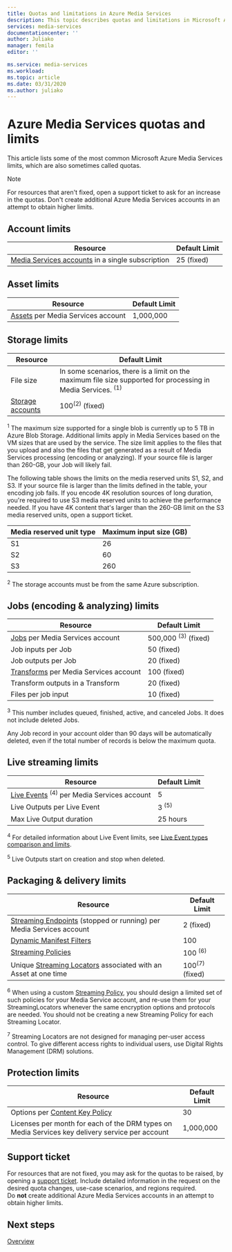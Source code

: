 ```yaml
---
title: Quotas and limitations in Azure Media Services  
description: This topic describes quotas and limitations in Microsoft Azure Media Services.
services: media-services
documentationcenter: ''
author: Juliako
manager: femila
editor: ''

ms.service: media-services
ms.workload: 
ms.topic: article
ms.date: 03/31/2020
ms.author: juliako
---
```


# Azure Media Services quotas and limits

This article lists some of the most common Microsoft Azure Media Services limits, which are also sometimes called quotas.

> [!NOTE]
> For resources that aren't fixed, open a support ticket to ask for an increase in the quotas. Don't create additional Azure Media Services accounts in an attempt to obtain higher limits.

## Account limits

| Resource | Default Limit | 
| --- | --- | 
| [Media Services accounts](media-services-account-concept.md) in a single subscription | 25 (fixed) |

## Asset limits

| Resource | Default Limit | 
| --- | --- | 
| [Assets](assets-concept.md) per Media Services account | 1,000,000|

## Storage limits

| Resource | Default Limit | 
| --- | --- | 
| File size| In some scenarios, there is a limit on the maximum file size supported for processing in Media Services. <sup>(1)</sup> |
| [Storage accounts](storage-account-concept.md) | 100<sup>(2)</sup> (fixed) |

<sup>1</sup> The maximum size supported for a single blob is currently up to 5 TB in Azure Blob Storage. Additional limits apply in Media Services based on the VM sizes that are used by the service. The size limit applies to the files that you upload and also the files that get generated as a result of Media Services processing (encoding or analyzing). If your source file is larger than 260-GB, your Job will likely fail. 

The following table shows the limits on the media reserved units S1, S2, and S3. If your source file is larger than the limits defined in the table, your encoding job fails. If you encode 4K resolution sources of long duration, you're required to use S3 media reserved units to achieve the performance needed. If you have 4K content that's larger than the 260-GB limit on the S3 media reserved units, open a support ticket.

|Media reserved unit type|Maximum input size (GB)|
|---|---|
|S1 |    26|
|S2    | 60|
|S3    |260|

<sup>2</sup> The storage accounts must be from the same Azure subscription.

## Jobs (encoding & analyzing) limits

| Resource | Default Limit | 
| --- | --- | 
| [Jobs](transforms-jobs-concept.md) per Media Services account | 500,000 <sup>(3)</sup> (fixed)|
| Job inputs per Job | 50  (fixed)|
| Job outputs per Job | 20 (fixed) |
| [Transforms](transforms-jobs-concept.md) per Media Services account | 100  (fixed)|
| Transform outputs in a Transform | 20 (fixed) |
| Files per job input|10 (fixed)|

<sup>3</sup> This number includes queued, finished, active, and canceled Jobs. It does not include deleted Jobs. 

Any Job record in your account older than 90 days will be automatically deleted, even if the total number of records is below the maximum quota. 

## Live streaming limits

| Resource | Default Limit | 
| --- | --- | 
| [Live Events](live-events-outputs-concept.md) <sup>(4)</sup> per Media Services account |5|
| Live Outputs per Live Event |3 <sup>(5)</sup> |
| Max Live Output duration | 25 hours |

<sup>4</sup> For detailed information about Live Event limits, see [Live Event types comparison and limits](live-event-types-comparison.md).

<sup>5</sup> Live Outputs start on creation and stop when deleted.

## Packaging & delivery limits

| Resource | Default Limit | 
| --- | --- | 
| [Streaming Endpoints](streaming-endpoint-concept.md) (stopped or running) per Media Services account|2 (fixed)|
| [Dynamic Manifest Filters](filters-dynamic-manifest-overview.md)|100|
| [Streaming Policies](streaming-policy-concept.md) | 100 <sup>(6)</sup> |
| Unique [Streaming Locators](streaming-locators-concept.md) associated with an Asset at one time | 100<sup>(7)</sup> (fixed) |

<sup>6</sup> When using a custom [Streaming Policy](https://docs.microsoft.com/rest/api/media/streamingpolicies), you should design a limited set of such policies for your Media Service account, and re-use them for your StreamingLocators whenever the same encryption options and protocols are needed. You should not be creating a new Streaming Policy for each Streaming Locator.

<sup>7</sup> Streaming Locators are not designed for managing per-user access control. To give different access rights to individual users, use Digital Rights Management (DRM) solutions.

## Protection limits

| Resource | Default Limit | 
| --- | --- | 
| Options per [Content Key Policy](content-key-policy-concept.md) |30 | 
| Licenses per month for each of the DRM types on Media Services key delivery service per account|1,000,000|

## Support ticket

For resources that are not fixed, you may ask for the quotas to be raised, by opening a [support ticket](https://portal.azure.com/#blade/Microsoft_Azure_Support/HelpAndSupportBlade/newsupportrequest). Include detailed information in the request on the desired quota changes, use-case scenarios, and regions required. <br/>Do **not** create additional Azure Media Services accounts in an attempt to obtain higher limits.

## Next steps

[Overview](media-services-overview.md)
